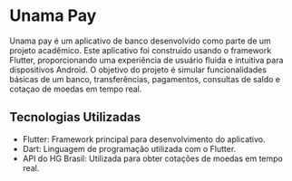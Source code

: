# Unama Pay

Unama pay é um aplicativo de banco desenvolvido como parte de um projeto acadêmico. Este aplicativo foi construído usando o framework Flutter, proporcionando uma experiência de usuário fluida e intuitiva para dispositivos Android. O objetivo do projeto é simular funcionalidades básicas de um banco, transferências, pagamentos, consultas de saldo e cotaçao de moedas em tempo real.

## Tecnologias Utilizadas
- Flutter: Framework principal para desenvolvimento do aplicativo.
- Dart: Linguagem de programação utilizada com o Flutter.
- API do HG Brasil: Utilizada para obter cotações de moedas em tempo real.
